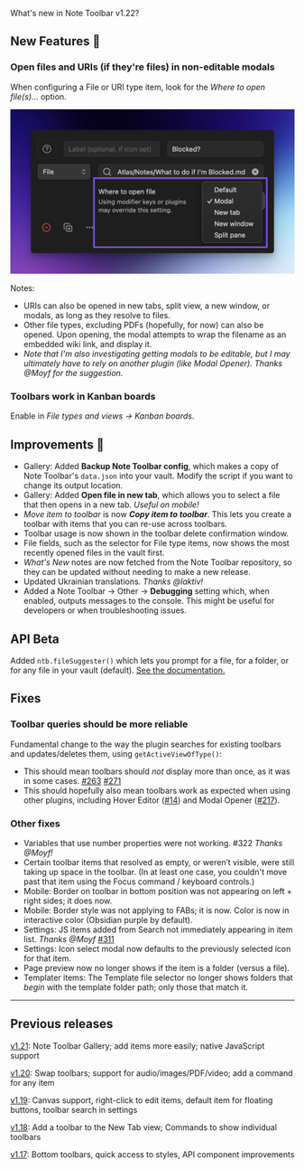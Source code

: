 What's new in Note Toolbar v1.22?

## New Features 🎉

### Open files and URIs (if they're files) in non-editable modals

When configuring a File or URI type item, look for the _Where to open file(s)..._ option.

<img src="https://github.com/chrisgurney/obsidian-note-toolbar/blob/master/docs/releases/en/1.22/item-modal-option.png?raw=1" width="600"/>

Notes: 

- URIs can also be opened in new tabs, split view, a new window, or modals, as long as they resolve to files.
- Other file types, excluding PDFs (hopefully, for now) can also be opened. Upon opening, the modal attempts to wrap the filename as an embedded wiki link, and display it.
- _Note that I'm also investigating getting modals to be editable, but I may ultimately have to rely on another plugin (like Modal Opener). Thanks @Moyf for the suggestion._

### Toolbars work in Kanban boards

Enable in _File types and views → Kanban boards_.

## Improvements 🚀

- Gallery: Added **Backup Note Toolbar config**, which makes a copy of Note Toolbar's `data.json` into your vault. Modify the script if you want to change its output location.
- Gallery: Added **Open file in new tab**, which allows you to select a file that then opens in a new tab. _Useful on mobile!_
- _Move item to toolbar_  is now _**Copy item to toolbar**_. This lets you create a toolbar with items that you can re-use across toolbars.
- Toolbar usage is now shown in the toolbar delete confirmation window.
- File fields, such as the selector for File type items, now shows the most recently opened files in the vault first.
- _What's New_ notes are now fetched from the Note Toolbar repository, so they can be updated without needing to make a new release.
- Updated Ukrainian translations. _Thanks @laktiv!_
- Added a Note Toolbar → Other → **Debugging** setting which, when enabled, outputs messages to the console. This might be useful for developers or when troubleshooting issues.

## API Beta

Added `ntb.fileSuggester()` which lets you prompt for a file, for a folder, or for any file in your vault (default). [See the documentation.](https://github.com/chrisgurney/obsidian-note-toolbar/wiki/Note-Toolbar-API#filesuggester)

## Fixes

### Toolbar queries should be more reliable

Fundamental change to the way the plugin searches for existing toolbars and updates/deletes them, using `getActiveViewOfType()`:

- This should mean toolbars should _not_ display more than once, as it was in some cases. [#263](https://github.com/chrisgurney/obsidian-note-toolbar/issues/263) [#271](https://github.com/chrisgurney/obsidian-note-toolbar/issues/271)
- This should hopefully also mean toolbars work as expected when using other plugins, including Hover Editor ([#14](https://github.com/chrisgurney/obsidian-note-toolbar/issues/14)) and Modal Opener ([#217](https://github.com/chrisgurney/obsidian-note-toolbar/issues/217)).

### Other fixes

- Variables that use number properties were not working. #322 _Thanks @Moyf!_
- Certain toolbar items that resolved as empty, or weren’t visible, were still taking up space in the toolbar. (In at least one case, you couldn't move past that item using the Focus command / keyboard controls.)
- Mobile: Border on toolbar in bottom position was not appearing on left + right sides; it does now.
- Mobile: Border style was not applying to FABs; it is now. Color is now in interactive color (Obsidian purple by default).
- Settings: JS items added from Search not immediately appearing in item list. _Thanks @Moyf_ [#311](https://github.com/chrisgurney/obsidian-note-toolbar/issues/311)
- Settings: Icon select modal now defaults to the previously selected icon for that item.
- Page preview now no longer shows if the item is a folder (versus a file).
- Templater items: The Template file selector no longer shows folders that _begin_ with the template folder path; only those that match it.

---

## Previous releases

[v1.21](https://github.com/chrisgurney/obsidian-note-toolbar/releases/tag/1.21.1): Note Toolbar Gallery; add items more easily; native JavaScript support 

[v1.20](https://github.com/chrisgurney/obsidian-note-toolbar/releases/tag/1.20.0): Swap toolbars; support for audio/images/PDF/video; add a command for any item

[v1.19](https://github.com/chrisgurney/obsidian-note-toolbar/releases/tag/1.19.1): Canvas support, right-click to edit items, default item for floating buttons, toolbar search in settings

[v1.18](https://github.com/chrisgurney/obsidian-note-toolbar/releases/tag/1.18.1): Add a toolbar to the New Tab view; Commands to show individual toolbars

[v1.17](https://github.com/chrisgurney/obsidian-note-toolbar/releases/tag/1.17.0): Bottom toolbars, quick access to styles, API component improvements